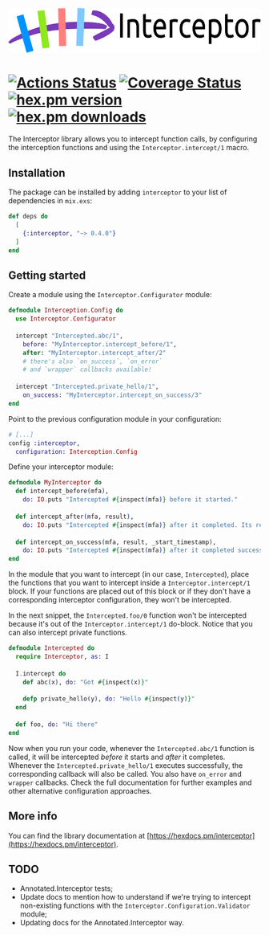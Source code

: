 ![Interceptor](https://github.com/amalbuquerque/interceptor/raw/master/assets/images/interceptor_logo_with_title.png)

[![Actions Status](https://github.com/amalbuquerque/interceptor/workflows/Tests/badge.svg)](https://github.com/amalbuquerque/interceptor/actions) [![Coverage Status](https://coveralls.io/repos/github/amalbuquerque/interceptor/badge.svg?branch=refs/heads/master)](https://coveralls.io/github/amalbuquerque/interceptor?branch=refs/heads/master) [![hex.pm version](https://img.shields.io/hexpm/v/interceptor.svg)](https://hex.pm/packages/interceptor) [![hex.pm downloads](https://img.shields.io/hexpm/dt/interceptor.svg)](https://hex.pm/packages/interceptor)
=========

The Interceptor library allows you to intercept function calls, by configuring
the interception functions and using the `Interceptor.intercept/1` macro.

## Installation

The package can be installed by adding `interceptor` to your list of
dependencies in `mix.exs`:

```elixir
def deps do
  [
    {:interceptor, "~> 0.4.0"}
  ]
end
```

## Getting started

Create a module using the `Interceptor.Configurator` module:

```elixir
defmodule Interception.Config do
  use Interceptor.Configurator

  intercept "Intercepted.abc/1",
    before: "MyInterceptor.intercept_before/1",
    after: "MyInterceptor.intercept_after/2"
    # there's also `on_success`, `on_error`
    # and `wrapper` callbacks available!
  
  intercept "Intercepted.private_hello/1",
    on_success: "MyInterceptor.intercept_on_success/3"
end
```

Point to the previous configuration module in your configuration:

```elixir
# [...]
config :interceptor,
  configuration: Interception.Config
```

Define your interceptor module:

```elixir
defmodule MyInterceptor do
  def intercept_before(mfa),
    do: IO.puts "Intercepted #{inspect(mfa)} before it started."

  def intercept_after(mfa, result),
    do: IO.puts "Intercepted #{inspect(mfa)} after it completed. Its result: #{inspect(result)}"

  def intercept_on_success(mfa, result, _start_timestamp),
    do: IO.puts "Intercepted #{inspect(mfa)} after it completed successfully. Its result: #{inspect(result)}"
end
```

In the module that you want to intercept (in our case, `Intercepted`), place
the functions that you want to intercept inside a `Interceptor.intercept/1`
block. If your functions are placed out of this block or if they don't have
a corresponding interceptor configuration, they won't be intercepted.

In the next snippet, the `Intercepted.foo/0` function won't be intercepted
because it's out of the `Interceptor.intercept/1` do-block. Notice that you can also intercept private functions.

```elixir
defmodule Intercepted do
  require Interceptor, as: I

  I.intercept do
    def abc(x), do: "Got #{inspect(x)}"

    defp private_hello(y), do: "Hello #{inspect(y)}"
  end

  def foo, do: "Hi there"
end
```

Now when you run your code, whenever the `Intercepted.abc/1` function is
called, it will be intercepted *before* it starts and *after* it completes.
Whenever the `Intercepted.private_hello/1` executes successfully, the
corresponding callback will also be called. You also have `on_error` and
`wrapper` callbacks. Check the full documentation for further examples and
other alternative configuration approaches.

## More info

You can find the library documentation at
[https://hexdocs.pm/interceptor](https://hexdocs.pm/interceptor).

## TODO

- Annotated.Interceptor tests;
- Update docs to mention how to understand if we're trying to intercept non-existing functions with the `Interceptor.Configuration.Validator` module;
- Updating docs for the Annotated.Interceptor way.
